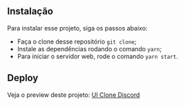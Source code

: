 ## Instalação

Para instalar esse projeto, siga os passos abaixo:

- Faça o clone desse repositório `git clone`;
- Instale as dependências rodando o comando `yarn`;
- Para iniciar o servidor web, rode o comando `yarn start`.

## Deploy

Veja o preview deste projeto: [UI Clone Discord](https://discord-ui-clone.netlify.app/)

